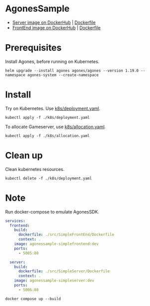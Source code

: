 # AgonesSample

* [Server image on DockerHub](https://hub.docker.com/repository/docker/guitarrapc/agonessample-simpleserver) | [Dockerfile](https://github.com/guitarrapc/AgonesSample/blob/main/src/SimpleServer/Dockerfile)
* [FrontEnd image on DockerHub](https://hub.docker.com/repository/docker/guitarrapc/agonessample-simplefrontend) | [Dockerfile](https://github.com/guitarrapc/AgonesSample/blob/main/src/SimpleFrontEnd/Dockerfile)

# Prerequisites

Install Agones, before running on Kubernetes.

```shell
helm upgrade --install agones agones/agones --version 1.19.0 --namespace agones-system --create-namespace
```

# Install

Try on Kubernetes. Use [k8s/deployment.yaml](https://github.com/guitarrapc/AgonesSample/blob/main/k8s/deployment.yaml).

```shell
kubectl apply -f ./k8s/deployment.yaml
```

To allocate Gameserver, use [k8s/allocation.yaml](https://github.com/guitarrapc/AgonesSample/blob/main/k8s/allocation.yaml).

```shell
kubectl apply -f ./k8s/allocation.yaml
```

# Clean up

Clean kubernetes resources.

```shell
kubectl delete -f ./k8s/deployment.yaml
```

# Note

Run docker-compose to emulate AgonesSDK.

```yaml
services:
  frontend:
    build:
      dockerfile: ./src/SimpleFrontEnd/Dockerfile
      context: .
    image: agonessample-simplefrontend:dev
    ports:
      - 5005:80

  server:
    build:
      dockerfile: ./src/SimpleServer/Dockerfile
      context: .
    image: agonessample-simpleserver:dev
    ports:
      - 5006:80
```

```shell
docker compose up --build
```
